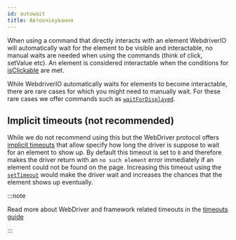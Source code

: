 ```yaml
---
id: autowait
title: Автоочікування
---
```


When using a command that directly interacts with an element WebdriverIO will automatically wait for the element to be visible and interactable, no manual waits are needed when using the commands (think of click, setValue etc). An element is considered interactable when the conditions for [isClickable](https://webdriver.io/docs/api/element/isClickable) are met.

While WebdriverIO automatically waits for elements to become interactable, there are rare cases for which you might need to manually wait. For these rare cases we offer commands such as [`waitForDisplayed`](/docs/api/element/waitForDisplayed).


## Implicit timeouts (not recommended)

While we do not recommend using this but the WebDriver protocol offers [implicit timeouts](https://w3c.github.io/webdriver/#timeouts) that allow specify how long the driver is suppose to wait for an element to show up. By default this timeout is set to `0` and therefore makes the driver return with an `no such element` error immediately if an element could not be found on the page. Increasing this timeout using the [`setTimeout`](/docs/api/browser/setTimeout) would make the driver wait and increases the chances that the element shows up eventually.

:::note

Read more about WebDriver and framework related timeouts in the [timeouts guide](/docs/timeouts)

:::
